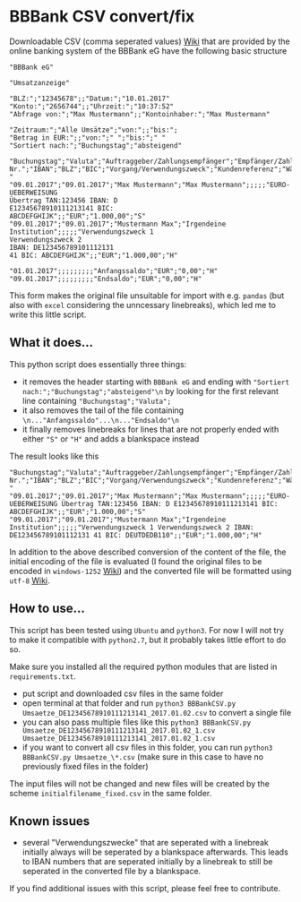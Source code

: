 # BBBank CSV convert/fix

Downloadable CSV (comma seperated values) [Wiki](https://en.wikipedia.org/wiki/Comma-separated_values) that are provided by the online banking system of the BBBank eG have the following basic structure

    "BBBank eG"
    
    "Umsatzanzeige"
    
    "BLZ:";"12345678";;"Datum:";"10.01.2017"
    "Konto:";"2656744";;"Uhrzeit:";"10:37:52"
    "Abfrage von:";"Max Mustermann";;"Kontoinhaber:";"Max Mustermann"
    
    "Zeitraum:";"Alle Umsätze";"von:";;"bis:";
    "Betrag in EUR:";;"von:";" ";"bis:";" "
    "Sortiert nach:";"Buchungstag";"absteigend"
    
    "Buchungstag";"Valuta";"Auftraggeber/Zahlungsempfänger";"Empfänger/Zahlungspflichtiger";"Konto-    Nr.";"IBAN";"BLZ";"BIC";"Vorgang/Verwendungszweck";"Kundenreferenz";"Währung";"Umsatz";" "
    "09.01.2017";"09.01.2017";"Max Mustermann";"Max Mustermann";;;;;"EURO-UEBERWEISUNG
    Übertrag TAN:123456 IBAN: D
    E12345678910111213141 BIC:
    ABCDEFGHIJK";;"EUR";"1.000,00";"S"
    "09.01.2017";"09.01.2017";"Mustermann Max";"Irgendeine Institution";;;;;"Verwendungszweck 1
    Verwendungszweck 2
    IBAN: DE123456789101112131
    41 BIC: ABCDEFGHIJK";;"EUR";"1.000,00";"H"
    
    "01.01.2017";;;;;;;;;"Anfangssaldo";"EUR";"0,00";"H"
    "09.01.2017";;;;;;;;;"Endsaldo";"EUR";"0,00";"H"

This form makes the original file unsuitable for import with e.g. `pandas` (but also with `excel` considering the unncessary linebreaks), which led me to write this little script.

## What it does...

This python script does essentially three things:
- it removes the header starting with `BBBank eG` and ending with `"Sortiert nach:";"Buchungstag";"absteigend"\n` by looking for the first relevant line containing `"Buchungstag";"Valuta";`
- it also removes the tail of the file containing `\n..."Anfangssaldo"...\n..."Endsaldo"\n`
- it finally removes linebreaks for lines that are not properly ended with either `"S"` or `"H"` and adds a blankspace instead

The result looks like this

    "Buchungstag";"Valuta";"Auftraggeber/Zahlungsempfänger";"Empfänger/Zahlungspflichtiger";"Konto-Nr.";"IBAN";"BLZ";"BIC";"Vorgang/Verwendungszweck";"Kundenreferenz";"Währung";"Umsatz";" "
    "09.01.2017";"09.01.2017";"Max Mustermann";"Max Mustermann";;;;;"EURO-UEBERWEISUNG Übertrag TAN:123456 IBAN: D E12345678910111213141 BIC: ABCDEFGHIJK";;"EUR";"1.000,00";"S" 
    "09.01.2017";"09.01.2017";"Mustermann Max";"Irgendeine Institution";;;;;"Verwendungszweck 1 Verwendungszweck 2 IBAN: DE123456789101112131 41 BIC: DEUTDEDB110";;"EUR";"1.000,00";"H" 

In addition to the above described conversion of the content of the file, the initial encoding of the file is evaluated (I found the original files to be encoded in `windows-1252` [Wiki](https://en.wikipedia.org/wiki/Windows-1252)) and the converted file will be formatted using `utf-8` [Wiki](https://en.wikipedia.org/wiki/UTF-8).

## How to use...

This script has been tested using `Ubuntu` and `python3`. For now I will not try to make it compatible with `python2.7`, but it probably takes little effort to do so.

Make sure you installed all the required python modules that are listed in `requirements.txt`.

- put script and downloaded csv files in the same folder
- open terminal at that folder and run `python3 BBBankCSV.py Umsaetze_DE12345678910111213141_2017.01.02.csv` to convert a single file
- you can also pass multiple files like this `python3 BBBankCSV.py Umsaetze_DE12345678910111213141_2017.01.02_1.csv Umsaetze_DE12345678910111213141_2017.01.02_1.csv`
- if you want to convert all csv files in this folder, you can run `python3 BBBankCSV.py Umsaetze_\*.csv` (make sure in this case to have no previously fixed files in the folder)

The input files will not be changed and new files will be created by the scheme `initialfilename_fixed.csv` in the same folder.

## Known issues
- several "Verwendungszwecke" that are seperated with a linebreak initially always will be seperated by a blankspace afterwards. This leads to IBAN numbers that are seperated initially by a linebreak to still be seperated in the converted file by a blankspace.

If you find additional issues with this script, please feel free to contribute.
